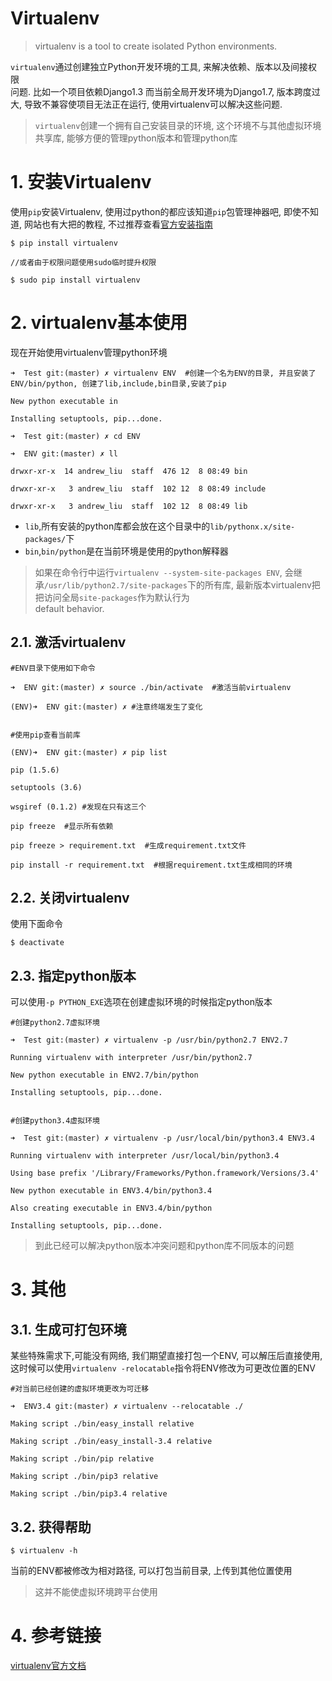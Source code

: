 # Virtualenv

> virtualenv is a tool to create isolated Python environments.

`virtualenv`通过创建独立Python开发环境的工具, 来解决依赖、版本以及间接权限  
问题. 比如一个项目依赖Django1.3 而当前全局开发环境为Django1.7, 版本跨度过大, 导致不兼容使项目无法正在运行, 使用virtualenv可以解决这些问题.

> `virtualenv`创建一个拥有自己安装目录的环境, 这个环境不与其他虚拟环境共享库, 能够方便的管理python版本和管理python库

# 1. 安装Virtualenv

使用`pip`安装Virtualenv, 使用过python的都应该知道`pip`包管理神器吧, 即使不知道, 网站也有大把的教程, 不过推荐查看[官方安装指南](https://pip.pypa.io/en/latest/installing.html)
    
    $ pip install virtualenv
    
    //或者由于权限问题使用sudo临时提升权限
    
    $ sudo pip install virtualenv

# 2. virtualenv基本使用

现在开始使用virtualenv管理python环境
    
    ➜  Test git:(master) ✗ virtualenv ENV  #创建一个名为ENV的目录, 并且安装了ENV/bin/python, 创建了lib,include,bin目录,安装了pip
    
    New python executable in 
    
    Installing setuptools, pip...done.
    
    ➜  Test git:(master) ✗ cd ENV
    
    ➜  ENV git:(master) ✗ ll
    
    drwxr-xr-x  14 andrew_liu  staff  476 12  8 08:49 bin
    
    drwxr-xr-x   3 andrew_liu  staff  102 12  8 08:49 include
    
    drwxr-xr-x   3 andrew_liu  staff  102 12  8 08:49 lib

  * `lib`,所有安装的python库都会放在这个目录中的`lib/pythonx.x/site-packages/`下
  * `bin`,`bin/python`是在当前环境是使用的python解释器

> 如果在命令行中运行`virtualenv --system-site-packages ENV`, 会继承`/usr/lib/python2.7/site-packages`下的所有库, 最新版本virtualenv把把访问全局`site-packages`作为默认行为  
default behavior.

## 2.1. 激活virtualenv

    #ENV目录下使用如下命令
    
    ➜  ENV git:(master) ✗ source ./bin/activate  #激活当前virtualenv
    
    (ENV)➜  ENV git:(master) ✗ #注意终端发生了变化

    
    #使用pip查看当前库
    
    (ENV)➜  ENV git:(master) ✗ pip list
    
    pip (1.5.6)
    
    setuptools (3.6)
    
    wsgiref (0.1.2) #发现在只有这三个
    
    pip freeze  #显示所有依赖
    
    pip freeze > requirement.txt  #生成requirement.txt文件
    
    pip install -r requirement.txt  #根据requirement.txt生成相同的环境

## 2.2. 关闭virtualenv

使用下面命令
    
    $ deactivate

## 2.3. 指定python版本

可以使用`-p PYTHON_EXE`选项在创建虚拟环境的时候指定python版本
    
    #创建python2.7虚拟环境
    
    ➜  Test git:(master) ✗ virtualenv -p /usr/bin/python2.7 ENV2.7
    
    Running virtualenv with interpreter /usr/bin/python2.7
    
    New python executable in ENV2.7/bin/python
    
    Installing setuptools, pip...done.

    
    #创建python3.4虚拟环境
    
    ➜  Test git:(master) ✗ virtualenv -p /usr/local/bin/python3.4 ENV3.4
    
    Running virtualenv with interpreter /usr/local/bin/python3.4
    
    Using base prefix '/Library/Frameworks/Python.framework/Versions/3.4'
    
    New python executable in ENV3.4/bin/python3.4
    
    Also creating executable in ENV3.4/bin/python
    
    Installing setuptools, pip...done.

> 到此已经可以解决python版本冲突问题和python库不同版本的问题

# 3. 其他

## 3.1. 生成可打包环境

某些特殊需求下,可能没有网络, 我们期望直接打包一个ENV, 可以解压后直接使用, 这时候可以使用`virtualenv -relocatable`指令将ENV修改为可更改位置的ENV
    
    #对当前已经创建的虚拟环境更改为可迁移
    
    ➜  ENV3.4 git:(master) ✗ virtualenv --relocatable ./
    
    Making script ./bin/easy_install relative
    
    Making script ./bin/easy_install-3.4 relative
    
    Making script ./bin/pip relative
    
    Making script ./bin/pip3 relative
    
    Making script ./bin/pip3.4 relative

## 3.2. 获得帮助

    $ virtualenv -h

当前的ENV都被修改为相对路径, 可以打包当前目录, 上传到其他位置使用

> 这并不能使虚拟环境跨平台使用

# 4. 参考链接

[virtualenv官方文档](http://virtualenv.readthedocs.org/en/latest/virtualenv.html)
